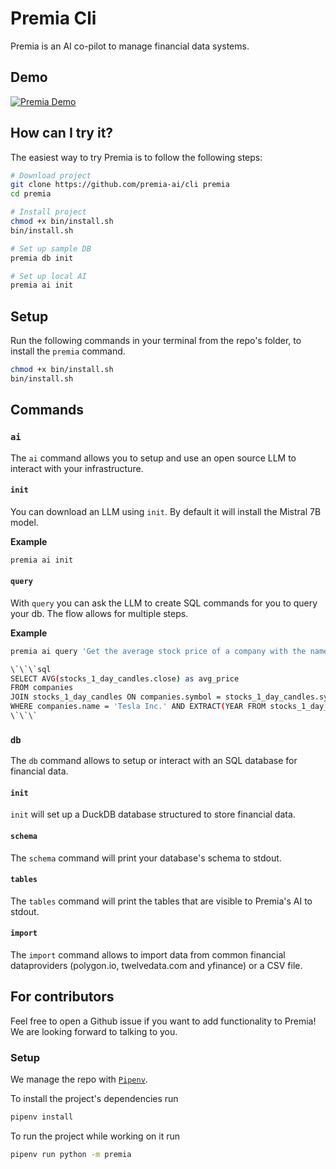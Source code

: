 # Premia Cli

Premia is an AI co-pilot to manage financial data systems.

## Demo

[![Premia Demo](https://cdn.loom.com/sessions/thumbnails/d9c49e1b14834a36a1d8cda5174d17a0-with-play.gif)](https://www.loom.com/share/d9c49e1b14834a36a1d8cda5174d17a0?sid=5f6c93ae-ea47-4d01-a459-f229572ec71a)

## How can I try it?

The easiest way to try Premia is to follow the following steps:

```sh
# Download project
git clone https://github.com/premia-ai/cli premia
cd premia

# Install project
chmod +x bin/install.sh
bin/install.sh

# Set up sample DB
premia db init

# Set up local AI
premia ai init
```

## Setup

Run the following commands in your terminal from the repo's folder, to install the `premia` command.

```sh
chmod +x bin/install.sh
bin/install.sh
```

## Commands

### `ai`

The `ai` command allows you to setup and use an open source LLM to interact with your infrastructure.

#### `init`

You can download an LLM using `init`. By default it will install the Mistral 7B model.

**Example**
```sh
premia ai init  
```

#### `query`

With `query` you can ask the LLM to create SQL commands for you to query your db. The flow allows for multiple steps.

**Example**
```sh
premia ai query 'Get the average stock price of a company with the name "Tesla Inc." for the year 2024'

\`\`\`sql
SELECT AVG(stocks_1_day_candles.close) as avg_price
FROM companies
JOIN stocks_1_day_candles ON companies.symbol = stocks_1_day_candles.symbol
WHERE companies.name = 'Tesla Inc.' AND EXTRACT(YEAR FROM stocks_1_day_candles.bucket) = 2024;
\`\`\`
```

### `db`

The `db` command allows to setup or interact with an SQL database for financial data.

#### `init`

`init` will set up a DuckDB database structured to store financial data.

#### `schema`

The `schema` command will print your database's schema to stdout.

#### `tables`

The `tables` command will print the tables that are visible to Premia's AI to stdout.

#### `import`

The `import` command allows to import data from common financial dataproviders (polygon.io, twelvedata.com and yfinance) or a CSV file.

## For contributors

Feel free to open a Github issue if you want to add functionality to Premia! We are looking forward to talking to you.

### Setup

We manage the repo with [`Pipenv`](https://pipenv.pypa.io/en/latest/#install-pipenv-today).

To install the project's dependencies run

```sh
pipenv install
```

To run the project while working on it run

```sh
pipenv run python -m premia
```
